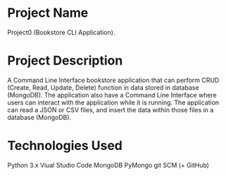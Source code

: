 # Project Name
Project0 (Bookstore CLI Application).
# Project Description
A Command Line Interface bookstore application that can perform CRUD (Create, Read, Update, Delete) function in data stored in database (MongoDB).
The application also have a Command Line Interface where users can interact with the application while it is running.
The application can read a JSON or CSV files, and insert the data within those files in a database (MongoDB).
# Technologies Used
Python 3.x
Viual Studio Code
MongoDB
PyMongo
git SCM (+ GitHub)
